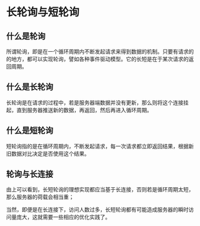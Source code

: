 # 长轮询与短轮询

## 什么是轮询

所谓轮询，即是在一个循环周期内不断发起请求来得到数据的机制。只要有请求的的地方，都可以实现轮询，譬如各种事件驱动模型。它的长短是在于某次请求的返回周期。

## 什么是长轮询

长轮询是在请求的过程中，若是服务器端数据并没有更新，那么则将这个连接挂起，直到服务器推送新的数据，再返回，然后再进入循环周期。

## 什么是短轮询

短轮询指的是在循环周期内，不断发起请求，每一次请求都立即返回结果，根据新旧数据对比决定是否使用这个结果。

## 轮询与长连接

由上可以看到，长短轮询的理想实现都应当基于长连接，否则若是循环周期太短，那么服务器的荷载会相当重；

当然，即便是在长连接下，访问人数过多，长短轮询都有可能造成服务器的瞬时访问量庞大，这就需要一些相应的优化实践了。

